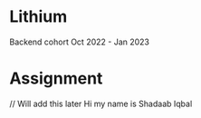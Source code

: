 # Lithium
Backend cohort Oct 2022 - Jan 2023


# Assignment
// Will add this later
Hi my name is Shadaab Iqbal